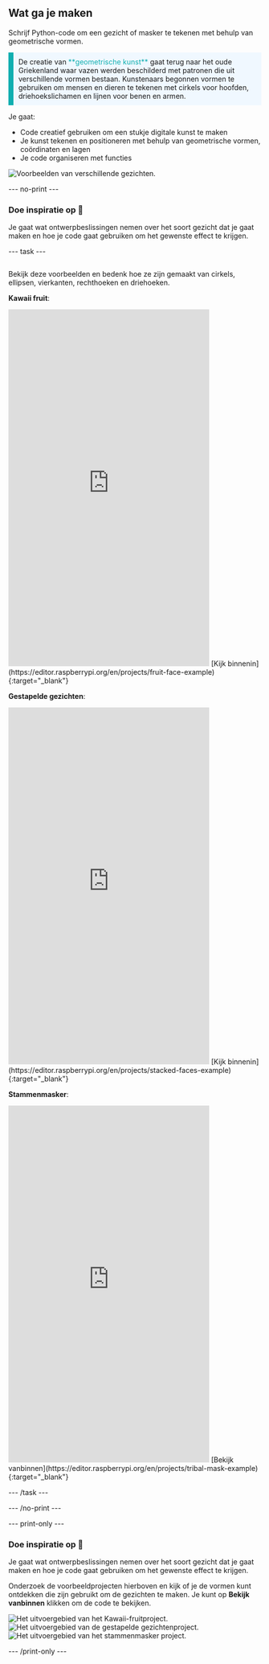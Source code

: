 ## Wat ga je maken

Schrijf Python-code om een gezicht of masker te tekenen met behulp van geometrische vormen.

<p style="border-left: solid; border-width:10px; border-color: #0faeb0; background-color: aliceblue; padding: 10px;">
De creatie van <span style="color: #0faeb0">**geometrische kunst**</span> gaat terug naar het oude Griekenland waar vazen werden beschilderd met patronen die uit verschillende vormen bestaan. Kunstenaars begonnen vormen te gebruiken om mensen en dieren te tekenen met cirkels voor hoofden, driehoekslichamen en lijnen voor benen en armen.
</p>

Je gaat:

+ Code creatief gebruiken om een stukje digitale kunst te maken
+ Je kunst tekenen en positioneren met behulp van geometrische vormen, coördinaten en lagen
+ Je code organiseren met functies

![Voorbeelden van verschillende gezichten.](images/strip.png)

--- no-print ---

### Doe inspiratie op 💭

Je gaat wat ontwerpbeslissingen nemen over het soort gezicht dat je gaat maken en hoe je code gaat gebruiken om het gewenste effect te krijgen.

--- task ---
<div style="display: flex; flex-wrap: wrap">
<div style="flex-basis: 175px; flex-grow: 1">

Bekijk deze voorbeelden en bedenk hoe ze zijn gemaakt van cirkels, ellipsen, vierkanten, rechthoeken en driehoeken.

**Kawaii fruit**:
<iframe src="https://editor.raspberrypi.org/en/embed/viewer/fruit-face-example" width="400" height="710" frameborder="0" marginwidth="0" marginheight="0" allowfullscreen>
</iframe> [Kijk binnenin](https://editor.raspberrypi.org/en/projects/fruit-face-example){:target="_blank"}

**Gestapelde gezichten**:
<iframe src="https://editor.raspberrypi.org/en/embed/viewer/stacked-faces-example" width="400" height="710" frameborder="0" marginwidth="0" marginheight="0" allowfullscreen>
</iframe> [Kijk binnenin](https://editor.raspberrypi.org/en/projects/stacked-faces-example){:target="_blank"}

**Stammenmasker**:
<iframe src="https://editor.raspberrypi.org/en/embed/viewer/tribal-mask-example" width="400" height="710" frameborder="0" marginwidth="0" marginheight="0" allowfullscreen>
</iframe> [Bekijk vanbinnen](https://editor.raspberrypi.org/en/projects/tribal-mask-example){:target="_blank"}

--- /task ---

--- /no-print ---

--- print-only ---

### Doe inspiratie op 💭

Je gaat wat ontwerpbeslissingen nemen over het soort gezicht dat je gaat maken en hoe je code gaat gebruiken om het gewenste effect te krijgen.

Onderzoek de voorbeeldprojecten hierboven en kijk of je de vormen kunt ontdekken die zijn gebruikt om de gezichten te maken. Je kunt op **Bekijk vanbinnen** klikken om de code te bekijken.

![Het uitvoergebied van het Kawaii-fruitproject.](images/smile.png) ![Het uitvoergebied van de gestapelde gezichtenproject.](images/stacked.png) ![Het uitvoergebied van het stammenmasker project.](images/tribal.png)

--- /print-only ---

